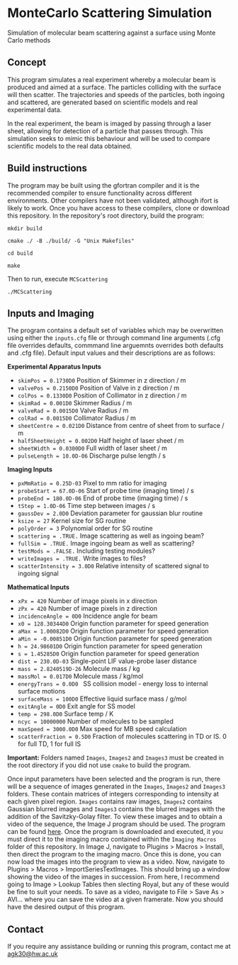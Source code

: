 # MonteCarlo Scattering Simulation
Simulation of molecular beam scattering against a surface using Monte Carlo methods

## Concept
This program simulates a real experiment whereby a molecular beam is produced and aimed at a surface. The particles colliding with the surface will then scatter. The trajectories and speeds of the particles, both ingoing and scattered, are generated based on scientific models and real experimental data.

In the real experiment, the beam is imaged by passing through a laser sheet, allowing for detection of a particle that passes through. This simulation seeks to mimic this behaviour and will be used to compare scientific models to the real data obtained.

## Build instructions
The program may be built using the gfortran compiler and it is the recommended compiler to ensure functionality across different environments. Other compilers have not been validated, although ifort is likely to work. Once you have access to these compilers, clone or download this repository. In the repository's root directory, build the program:

`mkdir build`

`cmake ./ -B ./build/ -G "Unix Makefiles"`

`cd build`

`make`

Then to run, execute `MCScattering`

`./MCScattering`

## Inputs and Imaging
The program contains a default set of variables which may be overwritten using either the `inputs.cfg` file or through command line arguments (.cfg file overrides defaults, commmand line arguemnts overrides both defaults and .cfg file). Default input values and their descriptions are as follows:

**Experimental Apparatus Inputs**
- `skimPos = 0.1730D0` Position of Skimmer in z direction / m
- `valvePos = 0.2150D0` Position of Valve in z direction / m
- `colPos = 0.1330D0` Position of Collimator in z direction / m
- `skimRad = 0.001D0` Skimmer Radius / m
- `valveRad = 0.0015D0` Valve Radius / m
- `colRad = 0.0015D0` Collimator Radius / m
- `sheetCentre = 0.021D0` Distance from centre of sheet from to surface / m
- `halfSheetHeight = 0.002D0` Half height of laser sheet / m
- `sheetWidth = 0.0300D0` Full width of laser sheet / m
- `pulseLength = 10.0D-06` Discharge pulse length / s

**Imaging Inputs**
- `pxMmRatio = 0.25D-03` Pixel to mm ratio for imaging
- `probeStart = 67.0D-06` Start of probe time (imaging time) / s
- `probeEnd = 180.0D-06` End of probe time (imaging time) / s
- `tStep = 1.0D-06` Time step between images / s
- `gaussDev = 2.0D0` Deviation parameter for gaussian blur routine
- `ksize = 27` Kernel size for SG routine
- `polyOrder = 3` Polynomial order for SG routine
- `scattering = .TRUE.` Image scattering as well as ingoing beam?
- `fullSim = .TRUE.` Image ingoing beam as well as scattering?
- `testMods = .FALSE.` Including testing modules?
- `writeImages = .TRUE.` Write images to files?
- `scatterIntensity = 3.0D0` Relative intensity of scattered signal to ingoing signal

**Mathematical Inputs**
- `xPx = 420` Number of image pixels in x direction
- `zPx = 420` Number of image pixels in z direction
- `incidenceAngle = 0D0` Incidence angle for beam
- `x0 = 128.30344D0` Origin function parameter for speed generation
- `aMax = 1.00082D0` Origin function parameter for speed generation
- `aMin = -0.00851D0` Origin function parameter for speed generation
- `h = 24.98601D0` Origin function parameter for speed generation
- `s = 1.45285D0` Origin function parameter for speed generation
- `dist = 230.0D-03` Single-point LIF value-probe laser distance
- `mass = 2.8240519D-26` Molecule mass / kg
- `massMol = 0.017D0` Molecule mass / kg/mol
- `energyTrans = 0.0D0 ` SS collision model - energy loss to internal surface motions
- `surfaceMass = 100D0` Effective liquid surface mass / g/mol
- `exitAngle = 0D0` Exit angle for SS model
- `temp = 298.0D0` Surface temp / K
- `ncyc = 10000000` Number of molecules to be sampled
- `maxSpeed = 3000.0D0` Max speed for MB speed calculation
- `scatterFraction = 0.5D0` Fraction of molecules scattering in TD or IS. 0 for full TD, 1 for full IS

**Important:** Folders named `Images`, `Images2` and `Images3` must be created in the root directory if you did not use `cmake` to build the program.

Once input parameters have been selected and the program is run, there will be a sequence of images generated in the `Images`, `Images2` and `Images3` folders. These contain matrices of integers corresponding to intensity at each given pixel region. `Images` contains raw images, `Images2` contains Gaussian blurred images and `Images3` contains the blurred images with the addition of the Savitzky-Golay filter. To view these images and to obtain a video of the sequence, the Image J program should be used. The program can be found [here](https://imagej.nih.gov/ij/download.html). Once the program is downloaded and executed, it you must direct it to the imaging macro contained within the `Imaging Macros` folder of this repository. In Image J, navigate to Plugins > Macros > Install, then direct the program to the imaging macro. Once this is done, you can now load the images into the program to view as a video. Now, navigate to Plugins > Macros > ImportSeriesTextImages. This should bring up a window showing the video of the images in succession. From here, I recommend going to Image > Lookup Tables then slecting Royal, but any of these would be fine to suit your needs. To save as a video, navigate to File > Save As > AVI... where you can save the video at a given framerate. Now you should have the desired output of this program.

## Contact

If you require any assistance building or running this program, contact me at agk30@hw.ac.uk
